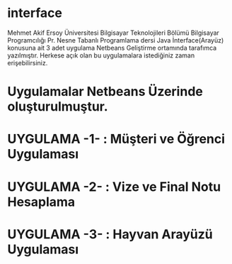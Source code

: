 # interface
Mehmet Akif Ersoy Üniversitesi Bilgisayar Teknolojileri Bölümü Bilgisayar Programcılığı Pr. Nesne Tabanlı Programlama dersi Java İnterface(Arayüz) konusuna ait 3 adet uygulama  Netbeans Geliştirme ortamında tarafımca yazılmıştır. Herkese açık olan bu uygulamalara istediğiniz zaman erişebilirsiniz.

# Uygulamalar Netbeans Üzerinde oluşturulmuştur.


# UYGULAMA -1- : Müşteri ve Öğrenci Uygulaması
# UYGULAMA -2- : Vize ve Final Notu Hesaplama
# UYGULAMA -3- : Hayvan Arayüzü Uygulaması 
